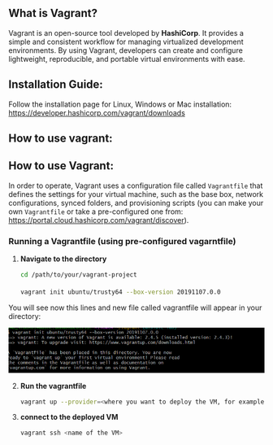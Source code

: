 ## What is Vagrant?

Vagrant is an open-source tool developed by **HashiCorp**. It provides a simple and consistent workflow for managing virtualized development environments. By using Vagrant, developers can create and configure lightweight, reproducible, and portable virtual environments with ease.

## Installation Guide:

Follow the installation page for Linux, Windows or Mac installation:
https://developer.hashicorp.com/vagrant/downloads


## How to use vagrant:

## How to use Vagrant:

In order to operate, Vagrant uses a configuration file called `Vagrantfile` that defines the settings for your virtual machine, such as the base box, network configurations, synced folders, and provisioning scripts (you can make your own `Vagrantfile` or take a pre-configured one from: https://portal.cloud.hashicorp.com/vagrant/discover).

### Running a Vagrantfile (using pre-configured vagarntfile)

1. **Navigate to the directory**

   ```bash
   cd /path/to/your/vagrant-project

   vagrant init ubuntu/trusty64 --box-version 20191107.0.0
   ```

You will see now this lines and new file called vagrantfile will appear in your directory:

![alt text](image.png)


2. **Run the vagrantfile**
    ```bash
    vagrant up --provider=<where you want to deploy the VM, for example virtaulbox>
    ```


3. **connect to the deployed VM**
    ```bash
    vagrant ssh <name of the VM>
    ```
    
























